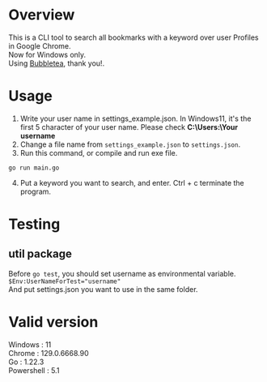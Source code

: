 # Overview
This is a CLI tool to search all bookmarks with a keyword over user Profiles in Google Chrome.\
Now for Windows only.\
Using [Bubbletea](https://github.com/charmbracelet/bubbletea), thank you!.

# Usage
1. Write your user name in settings_example.json. In Windows11, it's the first 5 character of your user name. Please check __C:\Users:\Your username__
2. Change a file name from ```settings_example.json``` to ```settings.json```.
2. Run this command, or compile and run exe file.
```
go run main.go
```
4. Put a keyword you want to search, and enter. Ctrl + c terminate the program.

# Testing
## util package
Before ```go test```, you should set username as environmental variable.\
```$Env:UserNameForTest="username"```\
And put settings.json you want to use in the same folder.

# Valid version
Windows : 11\
Chrome :  129.0.6668.90\
Go : 1.22.3\
Powershell : 5.1
